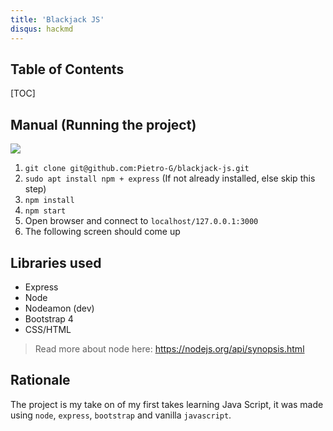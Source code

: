 ```yaml
---
title: 'Blackjack JS'
disqus: hackmd
---
```


## Table of Contents

[TOC]

## Manual (Running the project)
![](https://i.imgur.com/BP7ABo0.png)

1. `git clone git@github.com:Pietro-G/blackjack-js.git`
2. `sudo apt install npm + express` (If not already installed, else skip this step)
3. `npm install`
4. `npm start`
5. Open browser and connect to `localhost/127.0.0.1:3000`
6. The following screen should come up

Libraries used
---

- Express
- Node
- Nodeamon (dev)
- Bootstrap 4
- CSS/HTML

> Read more about node here: https://nodejs.org/api/synopsis.html

## Rationale
The project is my take on of my first takes learning Java Script, it was made using `node`, `express`, `bootstrap` and vanilla `javascript`.
